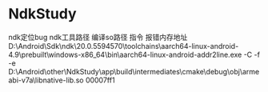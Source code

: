 # NdkStudy

ndk定位bug
ndk工具路径 编译so路径 指令 报错内存地址
D:\Android\Sdk\ndk\20.0.5594570\toolchains\aarch64-linux-android-4.9\prebuilt\windows-x86_64\bin\aarch64-linux-android-addr2line.exe -C -f -e D:\Android\other\NdkStudy\app\build\intermediates\cmake\debug\obj\armeabi-v7a\libnative-lib.so 00007ff1
